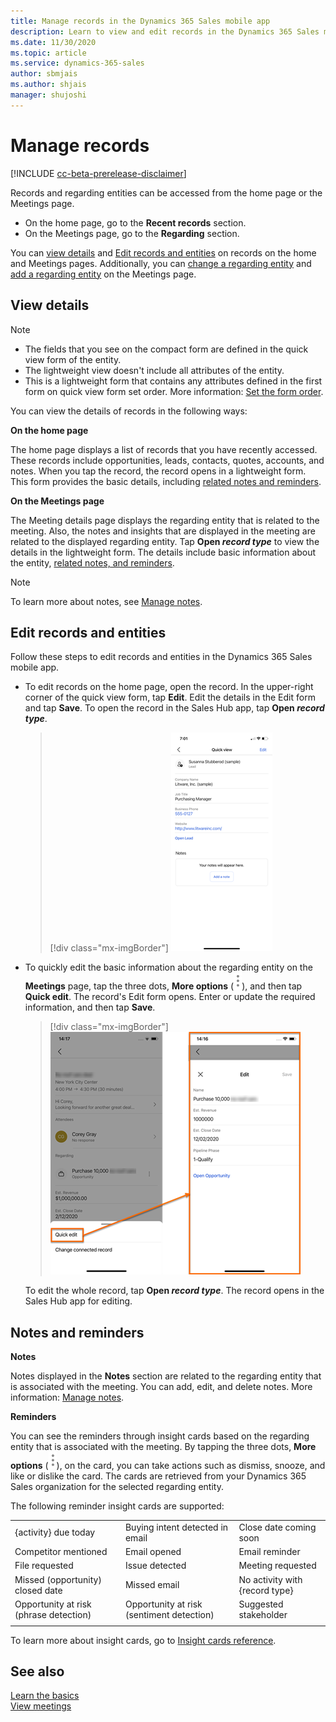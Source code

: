 ```yaml
---
title: Manage records in the Dynamics 365 Sales mobile app
description: Learn to view and edit records in the Dynamics 365 Sales mobile app.
ms.date: 11/30/2020
ms.topic: article
ms.service: dynamics-365-sales
author: sbmjais
ms.author: shjais
manager: shujoshi
---
```


# Manage records

[!INCLUDE [cc-beta-prerelease-disclaimer](../../includes/cc-beta-prerelease-disclaimer.md)]

Records and regarding entities can be accessed from the home page or the Meetings page.

- On the home page, go to the **Recent records** section.   
- On the Meetings page, go to the **Regarding** section.   

You can [view details](#view-details) and [Edit records and entities](#edit-records-and-entities) on records on the home and Meetings pages. Additionally, you can [change a regarding entity](view-agenda.md#change-regarding-entity) and [add a regarding entity](view-agenda.md#add-regarding-entity) on the Meetings page.

## View details

> [!NOTE]
> - The fields that you see on the compact form are defined in the quick view form of the entity.
> - The lightweight view doesn't include all attributes of the entity.
> - This is a lightweight form that contains any attributes defined in the first form on quick view form set order. More information: [Set the form order](https://docs.microsoft.com/powerapps/maker/model-driven-apps/control-access-forms#set-the-form-order).

You can view the details of records in the following ways: 

**On the home page**    

The home page displays a list of records that you have recently accessed. These records include opportunities, leads, contacts, quotes, accounts, and notes. When you tap the record, the record opens in a lightweight form. This form provides the basic details, including [related notes and reminders](#notes-and-reminders). 

**On the Meetings page**     

The Meeting details page displays the regarding entity that is related to the meeting. Also, the notes and insights that are displayed in the meeting are related to the displayed regarding entity. Tap **Open *record type*** to view the details in the lightweight form. The details include basic information about the entity, [related notes, and reminders](#notes-and-reminders). 

>[!NOTE]
>To learn more about notes, see [Manage notes](view-edit-add-note.md).

## Edit records and entities

Follow these steps to edit records and entities in the Dynamics 365 Sales mobile app.

- To edit records on the home page, open the record. In the upper-right corner of the quick view form, tap **Edit**. Edit the details in the Edit form and tap **Save**. To open the record in the Sales Hub app, tap **Open *record type***.

    >[!div class="mx-imgBorder"]
    >![Quick view form opened from the home page](media/sm-homepage-view-details-lead.png "Quick view form opened from the home page")
    
- To quickly edit the basic information about the regarding entity on the **Meetings** page, tap the three dots, **More options** (![Options button](media/sm-options-button.png "Options button")), and then tap **Quick edit**. The record's Edit form opens. Enter or update the required information, and then tap **Save**.

    >[!div class="mx-imgBorder"]
    >![Tap quick edit option](media/sm-quick-edit-regarding-entity.png "Tap quick edit option")    

    To edit the whole record, tap **Open *record type***. The record opens in the Sales Hub app for editing.   

## Notes and reminders

**Notes**

Notes displayed in the **Notes** section are related to the regarding entity that is associated with the meeting. You can add, edit, and delete notes. More information: [Manage notes](view-edit-add-note.md).

**Reminders**

You can see the reminders through insight cards based on the regarding entity that is associated with the meeting. By tapping the three dots, **More options** (![Options button](media/sm-options-button.png "Options button")), on the card, you can take actions such as dismiss, snooze, and like or dislike the card. The cards are retrieved from your Dynamics 365 Sales organization for the selected regarding entity.

The following reminder insight cards are supported:    

<table>
<tr>
<td>{activity} due today</td><td>Buying intent detected in email</td><td>Close date coming soon</td>
</tr>
<tr>
<td>Competitor mentioned</td><td>Email opened</td><td>Email reminder</td>
</tr>
<tr>
<td>File requested</td><td>Issue detected</td><td>Meeting requested</td>
</tr>
<tr>
<td>Missed (opportunity) closed date</td><td>Missed email</td><td>No activity with {record type}</td>
</tr>
<tr>
<td>Opportunity at risk (phrase detection)</td><td>Opportunity at risk (sentiment detection)</td><td>Suggested stakeholder</td>
</tr> 
<tr>
<td></td><td></td><td></td>
</tr>
</table>   

To learn more about insight cards, go to [Insight cards reference](https://docs.microsoft.com/dynamics365/ai/sales/action-cards-reference).  

## See also

[Learn the basics](learn-basics-mobile-app.md)   
[View meetings](view-agenda.md)
